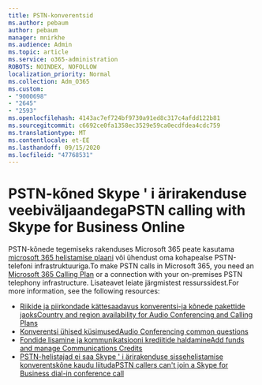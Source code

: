 ```yaml
---
title: PSTN-konverentsid
ms.author: pebaum
author: pebaum
manager: mnirkhe
ms.audience: Admin
ms.topic: article
ms.service: o365-administration
ROBOTS: NOINDEX, NOFOLLOW
localization_priority: Normal
ms.collection: Adm_O365
ms.custom:
- "9000698"
- "2645"
- "2593"
ms.openlocfilehash: 4143ac7ef724bf9730a91ed8c317c4afdd122b81
ms.sourcegitcommit: c6692ce0fa1358ec3529e59ca0ecdfdea4cdc759
ms.translationtype: MT
ms.contentlocale: et-EE
ms.lasthandoff: 09/15/2020
ms.locfileid: "47768531"
---
```

# <a name="pstn-calling-with-skype-for-business-online"></a><span data-ttu-id="97653-102">PSTN-kõned Skype ' i ärirakenduse veebiväljaandega</span><span class="sxs-lookup"><span data-stu-id="97653-102">PSTN calling with Skype for Business Online</span></span>

<span data-ttu-id="97653-103">PSTN-kõnede tegemiseks rakenduses Microsoft 365 peate kasutama [microsoft 365 helistamise plaani](https://docs.microsoft.com/microsoftteams/what-is-phone-system-in-office-365#more-about-calling-plans) või ühendust oma kohapealse PSTN-telefoni infrastruktuuriga.</span><span class="sxs-lookup"><span data-stu-id="97653-103">To make PSTN calls in Microsoft 365, you need an [Microsoft 365 Calling Plan](https://docs.microsoft.com/microsoftteams/what-is-phone-system-in-office-365#more-about-calling-plans) or a connection with your on-premises PSTN telephony infrastructure.</span></span> <span data-ttu-id="97653-104">Lisateavet leiate järgmistest ressurssidest.</span><span class="sxs-lookup"><span data-stu-id="97653-104">For more information, see the following resources:</span></span> 

- [<span data-ttu-id="97653-105">Riikide ja piirkondade kättesaadavus konverentsi-ja kõnede pakettide jaoks</span><span class="sxs-lookup"><span data-stu-id="97653-105">Country and region availability for Audio Conferencing and Calling Plans</span></span>](https://docs.microsoft.com/microsoftteams/country-and-region-availability-for-audio-conferencing-and-calling-plans/country-and-region-availability-for-audio-conferencing-and-calling-plans) 
- [<span data-ttu-id="97653-106">Konverentsi ühised küsimused</span><span class="sxs-lookup"><span data-stu-id="97653-106">Audio Conferencing common questions</span></span>](https://docs.microsoft.com/microsoftteams/audio-conferencing-common-questions)
- [<span data-ttu-id="97653-107">Fondide lisamine ja kommunikatsiooni krediitide haldamine</span><span class="sxs-lookup"><span data-stu-id="97653-107">Add funds and manage Communications Credits</span></span>](https://docs.microsoft.com/microsoftteams/add-funds-and-manage-communications-credits)
- [<span data-ttu-id="97653-108">PSTN-helistajad ei saa Skype ' i ärirakenduse sissehelistamise konverentskõne kaudu liituda</span><span class="sxs-lookup"><span data-stu-id="97653-108">PSTN callers can't join a Skype for Business dial-in conference call</span></span>](https://docs.microsoft.com/SkypeForBusiness/troubleshoot/online-conferencing/pstn-callers-cant-join-dial-in-call)
